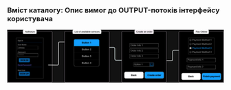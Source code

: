 ### Вміст каталогу: Опис вимог до OUTPUT-потоків інтерфейсу користувача
![](https://github.com/oleksandrblazhko/ai-212-ivanov/blob/ai-212-ivanov-Laboratory_Work_3/1-SoftwareRequirements/1.4-FuncNonFuncRequirements/1.4.4-NFRUserInterfaceOUTPUT/NFR.jpg?raw=true)
